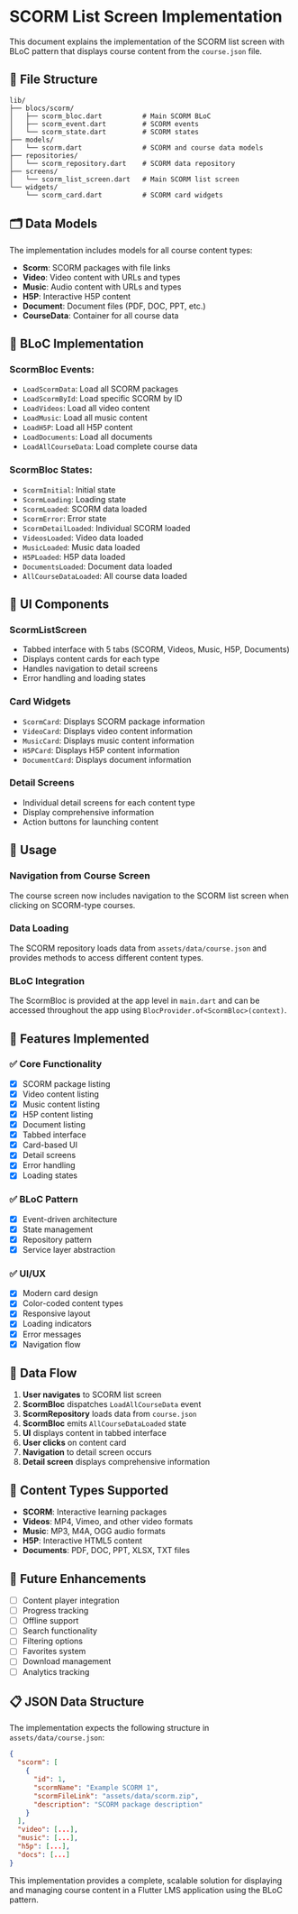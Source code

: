# SCORM List Screen Implementation

This document explains the implementation of the SCORM list screen with BLoC pattern that displays course content from the `course.json` file.

## 📁 **File Structure**

```
lib/
├── blocs/scorm/
│   ├── scorm_bloc.dart          # Main SCORM BLoC
│   ├── scorm_event.dart         # SCORM events
│   └── scorm_state.dart         # SCORM states
├── models/
│   └── scorm.dart               # SCORM and course data models
├── repositories/
│   └── scorm_repository.dart    # SCORM data repository
├── screens/
│   └── scorm_list_screen.dart   # Main SCORM list screen
└── widgets/
    └── scorm_card.dart          # SCORM card widgets
```

## 🗂️ **Data Models**

The implementation includes models for all course content types:

- **Scorm**: SCORM packages with file links
- **Video**: Video content with URLs and types
- **Music**: Audio content with URLs and types
- **H5P**: Interactive H5P content
- **Document**: Document files (PDF, DOC, PPT, etc.)
- **CourseData**: Container for all course data

## 🔧 **BLoC Implementation**

### **ScormBloc Events:**
- `LoadScormData`: Load all SCORM packages
- `LoadScormById`: Load specific SCORM by ID
- `LoadVideos`: Load all video content
- `LoadMusic`: Load all music content
- `LoadH5P`: Load all H5P content
- `LoadDocuments`: Load all documents
- `LoadAllCourseData`: Load complete course data

### **ScormBloc States:**
- `ScormInitial`: Initial state
- `ScormLoading`: Loading state
- `ScormLoaded`: SCORM data loaded
- `ScormError`: Error state
- `ScormDetailLoaded`: Individual SCORM loaded
- `VideosLoaded`: Video data loaded
- `MusicLoaded`: Music data loaded
- `H5PLoaded`: H5P data loaded
- `DocumentsLoaded`: Document data loaded
- `AllCourseDataLoaded`: All course data loaded

## 🎨 **UI Components**

### **ScormListScreen**
- Tabbed interface with 5 tabs (SCORM, Videos, Music, H5P, Documents)
- Displays content cards for each type
- Handles navigation to detail screens
- Error handling and loading states

### **Card Widgets**
- `ScormCard`: Displays SCORM package information
- `VideoCard`: Displays video content information
- `MusicCard`: Displays music content information
- `H5PCard`: Displays H5P content information
- `DocumentCard`: Displays document information

### **Detail Screens**
- Individual detail screens for each content type
- Display comprehensive information
- Action buttons for launching content

## 🚀 **Usage**

### **Navigation from Course Screen**
The course screen now includes navigation to the SCORM list screen when clicking on SCORM-type courses.

### **Data Loading**
The SCORM repository loads data from `assets/data/course.json` and provides methods to access different content types.

### **BLoC Integration**
The ScormBloc is provided at the app level in `main.dart` and can be accessed throughout the app using `BlocProvider.of<ScormBloc>(context)`.

## 📱 **Features Implemented**

### ✅ **Core Functionality**
- [x] SCORM package listing
- [x] Video content listing
- [x] Music content listing
- [x] H5P content listing
- [x] Document listing
- [x] Tabbed interface
- [x] Card-based UI
- [x] Detail screens
- [x] Error handling
- [x] Loading states

### ✅ **BLoC Pattern**
- [x] Event-driven architecture
- [x] State management
- [x] Repository pattern
- [x] Service layer abstraction

### ✅ **UI/UX**
- [x] Modern card design
- [x] Color-coded content types
- [x] Responsive layout
- [x] Loading indicators
- [x] Error messages
- [x] Navigation flow

## 🔄 **Data Flow**

1. **User navigates** to SCORM list screen
2. **ScormBloc** dispatches `LoadAllCourseData` event
3. **ScormRepository** loads data from `course.json`
4. **ScormBloc** emits `AllCourseDataLoaded` state
5. **UI** displays content in tabbed interface
6. **User clicks** on content card
7. **Navigation** to detail screen occurs
8. **Detail screen** displays comprehensive information

## 🎯 **Content Types Supported**

- **SCORM**: Interactive learning packages
- **Videos**: MP4, Vimeo, and other video formats
- **Music**: MP3, M4A, OGG audio formats
- **H5P**: Interactive HTML5 content
- **Documents**: PDF, DOC, PPT, XLSX, TXT files

## 🚧 **Future Enhancements**

- [ ] Content player integration
- [ ] Progress tracking
- [ ] Offline support
- [ ] Search functionality
- [ ] Filtering options
- [ ] Favorites system
- [ ] Download management
- [ ] Analytics tracking

## 📋 **JSON Data Structure**

The implementation expects the following structure in `assets/data/course.json`:

```json
{
  "scorm": [
    {
      "id": 1,
      "scormName": "Example SCORM 1",
      "scormFileLink": "assets/data/scorm.zip",
      "description": "SCORM package description"
    }
  ],
  "video": [...],
  "music": [...],
  "h5p": [...],
  "docs": [...]
}
```

This implementation provides a complete, scalable solution for displaying and managing course content in a Flutter LMS application using the BLoC pattern.
